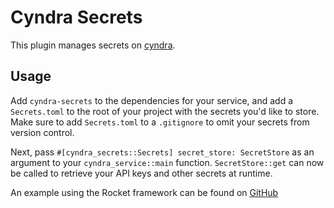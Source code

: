 # Cyndra Secrets

This plugin manages secrets on [cyndra](https://www.cyndra.rs).

## Usage

Add `cyndra-secrets` to the dependencies for your service, and add a `Secrets.toml` to the root of your project
with the secrets you'd like to store. Make sure to add `Secrets.toml` to a `.gitignore` to omit your secrets from version control.

Next, pass `#[cyndra_secrets::Secrets] secret_store: SecretStore` as an argument to your `cyndra_service::main` function.
`SecretStore::get` can now be called to retrieve your API keys and other secrets at runtime.

An example using the Rocket framework can be found on [GitHub](https://github.com/cyndra-hq/cyndra-examples/tree/main/rocket/secrets)
